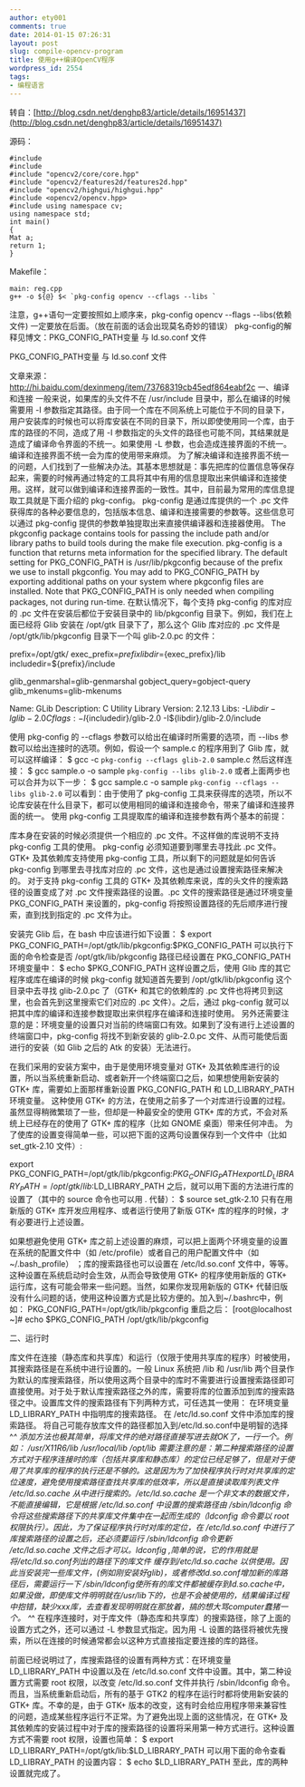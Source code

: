 ```yaml
---
author: ety001
comments: true
date: 2014-01-15 07:26:31
layout: post
slug: compile-opencv-program
title: 使用g++编译OpenCV程序
wordpress_id: 2554
tags:
- 编程语言
---
```


转自：[http://blog.csdn.net/denghp83/article/details/16951437](http://blog.csdn.net/denghp83/article/details/16951437)

源码：
```
#include
#include
#include "opencv2/core/core.hpp"
#include "opencv2/features2d/features2d.hpp"
#include "opencv2/highgui/highgui.hpp"
#include <opencv2/opencv.hpp>
#include using namespace cv;
using namespace std;
int main()
{
Mat a;
return 1;
}
```

Makefile：
```
main: reg.cpp
g++ -o ${@} $< `pkg-config opencv --cflags --libs `
```

注意，g++语句一定要按照如上顺序来，pkg-config opencv --flags --libs(依赖文件) 一定要放在后面。（放在前面的话会出现莫名奇妙的错误）
pkg-config的解释见博文：PKG_CONFIG_PATH变量 与 ld.so.conf 文件

PKG_CONFIG_PATH变量 与 ld.so.conf 文件

文章来源：http://hi.baidu.com/dexinmeng/item/73768319cb45edf864eabf2c
一、编译和连接
一般来说，如果库的头文件不在 /usr/include 目录中，那么在编译的时候需要用 -I 参数指定其路径。由于同一个库在不同系统上可能位于不同的目录下，用户安装库的时候也可以将库安装在不同的目录下，所以即使使用同一个库，由于库的路径的不同，造成了用 -I 参数指定的头文件的路径也可能不同，其结果就是造成了编译命令界面的不统一。如果使用 -L 参数，也会造成连接界面的不统一。编译和连接界面不统一会为库的使用带来麻烦。
为了解决编译和连接界面不统一的问题，人们找到了一些解决办法。其基本思想就是：事先把库的位置信息等保存起来，需要的时候再通过特定的工具将其中有用的信息提取出来供编译和连接使用。这样，就可以做到编译和连接界面的一致性。其中，目前最为常用的库信息提取工具就是下面介绍的 pkg-config。
pkg-config 是通过库提供的一个 .pc 文件获得库的各种必要信息的，包括版本信息、编译和连接需要的参数等。这些信息可以通过 pkg-config 提供的参数单独提取出来直接供编译器和连接器使用。
The pkgconfig package contains tools for passing the include path and/or library paths to build tools during the make file execution.
pkg-config is a function that returns meta information for the specified library.
The default setting for PKG_CONFIG_PATH is /usr/lib/pkgconfig because of the prefix we use to install pkgconfig. You may add to PKG_CONFIG_PATH by exporting additional paths on your system where pkgconfig files are installed. Note that PKG_CONFIG_PATH is only needed when compiling packages, not during run-time.
在默认情况下，每个支持 pkg-config 的库对应的 .pc 文件在安装后都位于安装目录中的 lib/pkgconfig 目录下。例如，我们在上面已经将 Glib 安装在 /opt/gtk 目录下了，那么这个 Glib 库对应的 .pc 文件是 /opt/gtk/lib/pkgconfig 目录下一个叫 glib-2.0.pc 的文件：

prefix=/opt/gtk/
exec_prefix=${prefix}
libdir=${exec_prefix}/lib
includedir=${prefix}/include

glib_genmarshal=glib-genmarshal
gobject_query=gobject-query
glib_mkenums=glib-mkenums

Name: GLib
Description: C Utility Library
Version: 2.12.13
Libs: -L${libdir} -lglib-2.0
Cflags: -I${includedir}/glib-2.0 -I${libdir}/glib-2.0/include

使用 pkg-config 的 --cflags 参数可以给出在编译时所需要的选项，而 --libs 参数可以给出连接时的选项。例如，假设一个 sample.c 的程序用到了 Glib 库，就可以这样编译：
$ gcc -c `pkg-config --cflags glib-2.0` sample.c
然后这样连接：
$ gcc sample.o -o sample `pkg-config --libs glib-2.0`
或者上面两步也可以合并为以下一步：
$ gcc sample.c -o sample `pkg-config --cflags --libs glib-2.0`
可以看到：由于使用了 pkg-config 工具来获得库的选项，所以不论库安装在什么目录下，都可以使用相同的编译和连接命令，带来了编译和连接界面的统一。
使用 pkg-config 工具提取库的编译和连接参数有两个基本的前提：

库本身在安装的时候必须提供一个相应的 .pc 文件。不这样做的库说明不支持 pkg-config 工具的使用。
pkg-config 必须知道要到哪里去寻找此 .pc 文件。
GTK+ 及其依赖库支持使用 pkg-config 工具，所以剩下的问题就是如何告诉 pkg-config 到哪里去寻找库对应的 .pc 文件，这也是通过设置搜索路径来解决的。
对于支持 pkg-config 工具的 GTK+ 及其依赖库来说，库的头文件的搜索路径的设置变成了对 .pc 文件搜索路径的设置。.pc 文件的搜索路径是通过环境变量 PKG_CONFIG_PATH 来设置的，pkg-config 将按照设置路径的先后顺序进行搜索，直到找到指定的 .pc 文件为止。

安装完 Glib 后，在 bash 中应该进行如下设置：
$ export PKG_CONFIG_PATH=/opt/gtk/lib/pkgconfig:$PKG_CONFIG_PATH
可以执行下面的命令检查是否 /opt/gtk/lib/pkgconfig 路径已经设置在 PKG_CONFIG_PATH 环境变量中：
$ echo $PKG_CONFIG_PATH
这样设置之后，使用 Glib 库的其它程序或库在编译的时候 pkg-config 就知道首先要到 /opt/gtk/lib/pkgconfig 这个目录中去寻找 glib-2.0.pc 了（GTK+ 和其它的依赖库的 .pc 文件也将拷贝到这里，也会首先到这里搜索它们对应的 .pc 文件）。之后，通过 pkg-config 就可以把其中库的编译和连接参数提取出来供程序在编译和连接时使用。
另外还需要注意的是：环境变量的设置只对当前的终端窗口有效。如果到了没有进行上述设置的终端窗口中，pkg-config 将找不到新安装的 glib-2.0.pc 文件、从而可能使后面进行的安装（如 Glib 之后的 Atk 的安装）无法进行。

在我们采用的安装方案中，由于是使用环境变量对 GTK+ 及其依赖库进行的设置，所以当系统重新启动、或者新开一个终端窗口之后，如果想使用新安装的 GTK+ 库，需要如上面那样重新设置 PKG_CONFIG_PATH 和 LD_LIBRARY_PATH 环境变量。
这种使用 GTK+ 的方法，在使用之前多了一个对库进行设置的过程。虽然显得稍微繁琐了一些，但却是一种最安全的使用 GTK+ 库的方式，不会对系统上已经存在的使用了 GTK+ 库的程序（比如 GNOME 桌面）带来任何冲击。
为了使库的设置变得简单一些，可以把下面的这两句设置保存到一个文件中（比如 set_gtk-2.10 文件）:

export PKG_CONFIG_PATH=/opt/gtk/lib/pkgconfig:$PKG_CONFIG_PATH
export LD_LIBRARY_PATH=/opt/gtk/lib:$LD_LIBRARY_PATH
之后，就可以用下面的方法进行库的设置了（其中的 source 命令也可以用 . 代替）：
$ source set_gtk-2.10
只有在用新版的 GTK+ 库开发应用程序、或者运行使用了新版 GTK+ 库的程序的时候，才有必要进行上述设置。

如果想避免使用 GTK+ 库之前上述设置的麻烦，可以把上面两个环境变量的设置在系统的配置文件中（如 /etc/profile）或者自己的用户配置文件中（如 ~/.bash_profile） ；库的搜索路径也可以设置在 /etc/ld.so.conf 文件中，等等。这种设置在系统启动时会生效，从而会导致使用 GTK+ 的程序使用新版的 GTK+ 运行库，这有可能会带来一些问题。当然，如果你发现用新版的 GTK+ 代替旧版没有什么问题的话，使用这种设置方式是比较方便的。加入到~/.bashrc中，例如：
PKG_CONFIG_PATH=/opt/gtk/lib/pkgconfig
重启之后：
[root@localhost ~]# echo $PKG_CONFIG_PATH
/opt/gtk/lib/pkgconfig

二、运行时

库文件在连接（静态库和共享库）和运行（仅限于使用共享库的程序）时被使用，其搜索路径是在系统中进行设置的。一般 Linux 系统把 /lib 和 /usr/lib 两个目录作为默认的库搜索路径，所以使用这两个目录中的库时不需要进行设置搜索路径即可直接使用。对于处于默认库搜索路径之外的库，需要将库的位置添加到库的搜索路径之中。设置库文件的搜索路径有下列两种方式，可任选其一使用：
在环境变量 LD_LIBRARY_PATH 中指明库的搜索路径。
在 /etc/ld.so.conf 文件中添加库的搜索路径。
将自己可能存放库文件的路径都加入到/etc/ld.so.conf中是明智的选择 ^_^
添加方法也极其简单，将库文件的绝对路径直接写进去就OK了，一行一个。例如：
/usr/X11R6/lib
/usr/local/lib
/opt/lib
需要注意的是：第二种搜索路径的设置方式对于程序连接时的库（包括共享库和静态库）的定位已经足够了，但是对于使用了共享库的程序的执行还是不够的。这是因为为了加快程序执行时对共享库的定位速度，避免使用搜索路径查找共享库的低效率，所以是直接读取库列表文件 /etc/ld.so.cache 从中进行搜索的。/etc/ld.so.cache 是一个非文本的数据文件，不能直接编辑，它是根据 /etc/ld.so.conf 中设置的搜索路径由 /sbin/ldconfig 命令将这些搜索路径下的共享库文件集中在一起而生成的（ldconfig 命令要以 root 权限执行）。因此，为了保证程序执行时对库的定位，在 /etc/ld.so.conf 中进行了库搜索路径的设置之后，还必须要运行 /sbin/ldconfig 命令更新 /etc/ld.so.cache 文件之后才可以。ldconfig ,简单的说，它的作用就是将/etc/ld.so.conf列出的路径下的库文件 缓存到/etc/ld.so.cache 以供使用。因此当安装完一些库文件，(例如刚安装好glib)，或者修改ld.so.conf增加新的库路径后，需要运行一下 /sbin/ldconfig使所有的库文件都被缓存到ld.so.cache中，如果没做，即使库文件明明就在/usr/lib下的，也是不会被使用的，结果编译过程中抱错，缺少xxx库，去查看发现明明就在那放着，搞的想大骂computer蠢猪一个。 ^_^
在程序连接时，对于库文件（静态库和共享库）的搜索路径，除了上面的设置方式之外，还可以通过 -L 参数显式指定。因为用 -L 设置的路径将被优先搜索，所以在连接的时候通常都会以这种方式直接指定要连接的库的路径。

前面已经说明过了，库搜索路径的设置有两种方式：在环境变量 LD_LIBRARY_PATH 中设置以及在 /etc/ld.so.conf 文件中设置。其中，第二种设置方式需要 root 权限，以改变 /etc/ld.so.conf 文件并执行 /sbin/ldconfig 命令。而且，当系统重新启动后，所有的基于 GTK2 的程序在运行时都将使用新安装的 GTK+ 库。不幸的是，由于 GTK+ 版本的改变，这有时会给应用程序带来兼容性的问题，造成某些程序运行不正常。为了避免出现上面的这些情况，在 GTK+ 及其依赖库的安装过程中对于库的搜索路径的设置将采用第一种方式进行。这种设置方式不需要 root 权限，设置也简单：
$ export LD_LIBRARY_PATH=/opt/gtk/lib:$LD_LIBRARY_PATH
可以用下面的命令查看 LD_LIBRAY_PATH 的设置内容：
$ echo $LD_LIBRARY_PATH
至此，库的两种设置就完成了。

